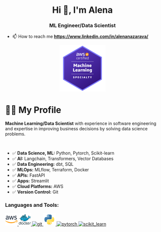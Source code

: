 <h1 align="center">Hi 👋, I'm Alena</h1>
<h3 align="center">ML Engineer/Data Scientist</h3>

- 📫 How to reach me **https://www.linkedin.com/in/alenanazarava/**


<div align="center">
<a href="https://www.credly.com/badges/a30e907d-c072-4e59-bdd5-2ad61c3153a7">
    <img src="images/aws-specialty.png" width="auto" height="150"/>
     </a>
</div>


<h1>👨‍💻 My Profile</h1>
<b>Machine Learning/Data Scientist</b> with experience in software engineering and expertise in improving business decisions by solving data science problems.

&nbsp;

- ✅ **Data Science, ML:** Python, Pytorch, Scikit-learn
- ✅ **AI:** Langchain, Transformers, Vector Databases
- ✅ **Data Engineering:** dbt, SQL
- ✅ **MLOps:** MLflow, Terraform, Docker 
- ✅ **APIs:** FastAPI
- ✅ **Apps:** Streamlit 
- ✅ **Cloud Platforms:** AWS
- ✅ **Version Control:** Git
&nbsp;

<h3 align="left">Languages and Tools:</h3>
<p align="left"> <a href="https://aws.amazon.com" target="_blank" rel="noreferrer"> <img src="https://raw.githubusercontent.com/devicons/devicon/master/icons/amazonwebservices/amazonwebservices-original-wordmark.svg" alt="aws" width="40" height="40"/> </a> <a href="https://www.docker.com/" target="_blank" rel="noreferrer"> <img src="https://raw.githubusercontent.com/devicons/devicon/master/icons/docker/docker-original-wordmark.svg" alt="docker" width="40" height="40"/> </a> <a href="https://git-scm.com/" target="_blank" rel="noreferrer"> <img src="https://www.vectorlogo.zone/logos/git-scm/git-scm-icon.svg" alt="git" width="40" height="40"/> </a> <a href="https://www.python.org" target="_blank" rel="noreferrer"> <img src="https://raw.githubusercontent.com/devicons/devicon/master/icons/python/python-original.svg" alt="python" width="40" height="40"/> </a> <a href="https://pytorch.org/" target="_blank" rel="noreferrer"> <img src="https://www.vectorlogo.zone/logos/pytorch/pytorch-icon.svg" alt="pytorch" width="40" height="40"/> </a> <a href="https://scikit-learn.org/" target="_blank" rel="noreferrer"> <img src="https://upload.wikimedia.org/wikipedia/commons/0/05/Scikit_learn_logo_small.svg" alt="scikit_learn" width="40" height="40"/> </a> </p>
